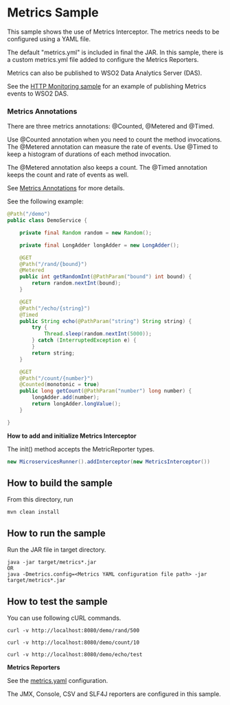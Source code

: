 # Metrics Sample

This sample shows the use of Metrics Interceptor. The metrics needs to be configured using a YAML file.

The default "metrics.yml" is included in final the JAR. In this sample, there is a custom metrics.yml file added to configure
the Metrics Reporters.

Metrics can also be published to WSO2 Data Analytics Server (DAS). 

See the [HTTP Monitoring sample](../http-monitoring) for an example of publishing Metrics events to WSO2 DAS.

### Metrics Annotations

There are three metrics annotations: @Counted, @Metered and @Timed.

Use @Counted annotation when you need to count the method invocations. The @Metered annotation can measure the rate of events.
Use @Timed to keep a histogram of durations of each method invocation. 

The @Metered annotation also keeps a count. The @Timed annotation keeps the count and rate of events as well.

See [Metrics Annotations](../../../../#metrics-annotations) for more details.

See the following example:

```java
@Path("/demo")
public class DemoService {

    private final Random random = new Random();

    private final LongAdder longAdder = new LongAdder();

    @GET
    @Path("/rand/{bound}")
    @Metered
    public int getRandomInt(@PathParam("bound") int bound) {
        return random.nextInt(bound);
    }

    @GET
    @Path("/echo/{string}")
    @Timed
    public String echo(@PathParam("string") String string) {
        try {
            Thread.sleep(random.nextInt(5000));
        } catch (InterruptedException e) {
        }
        return string;
    }

    @GET
    @Path("/count/{number}")
    @Counted(monotonic = true)
    public long getCount(@PathParam("number") long number) {
        longAdder.add(number);
        return longAdder.longValue();
    }

}
```

**How to add and initialize Metrics Interceptor**

The init() method accepts the MetricReporter types.

```java
new MicroservicesRunner().addInterceptor(new MetricsInterceptor())
```

## How to build the sample

From this directory, run

```
mvn clean install
```

## How to run the sample

Run the JAR file in target directory.

```
java -jar target/metrics*.jar
OR
java -Dmetrics.config=<Metrics YAML configuration file path> -jar target/metrics*.jar
```

## How to test the sample

You can use following cURL commands.
```
curl -v http://localhost:8080/demo/rand/500

curl -v http://localhost:8080/demo/count/10

curl -v http://localhost:8080/demo/echo/test
```

**Metrics Reporters**

See the [metrics.yaml](src/main/resources/metrics.yaml) configuration.

The JMX, Console, CSV and SLF4J reporters are configured in this sample.

